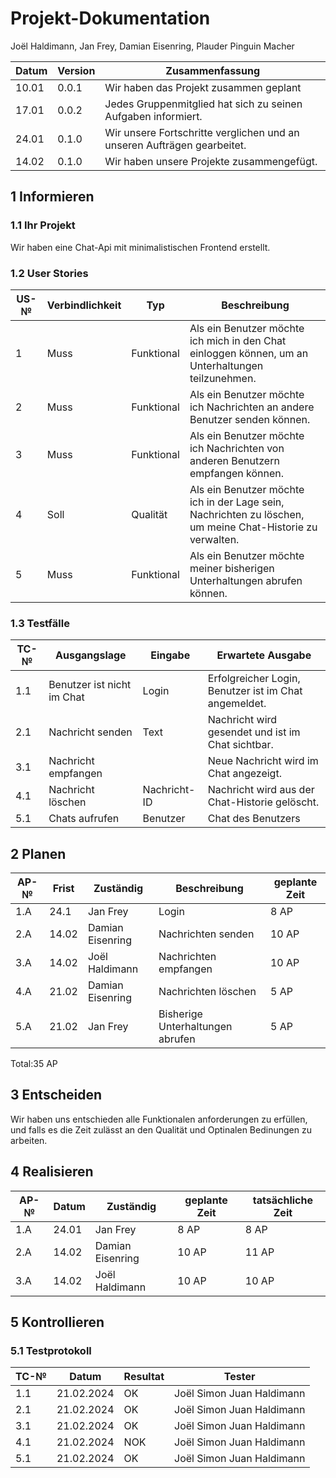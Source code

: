 # Projekt-Dokumentation

Joël Haldimann, Jan Frey, Damian Eisenring, Plauder Pinguin Macher

| Datum | Version | Zusammenfassung                                              |
| ----- | ------- | ------------------------------------------------------------ |
|   10.01    | 0.0.1   | Wir haben das Projekt zusammen geplant |
|     17.01  | 0.0.2     |Jedes Gruppenmitglied hat sich zu seinen Aufgaben informiert.|
|     24.01  | 0.1.0   |Wir unsere Fortschritte verglichen und an unseren Aufträgen gearbeitet.|
|14.02|0.1.0|Wir haben unsere Projekte zusammengefügt.|

## 1 Informieren

### 1.1 Ihr Projekt

Wir haben eine Chat-Api mit minimalistischen Frontend erstellt.

### 1.2 User Stories

| US-№ | Verbindlichkeit | Typ  | Beschreibung                                             |
| ---- | --------------- | ---- | -------------------------------------------------------- |
| 1    | Muss            | Funktional  | Als ein Benutzer möchte ich mich in den Chat einloggen können, um an Unterhaltungen teilzunehmen. |
| 2    | Muss            | Funktional  | Als ein Benutzer möchte ich Nachrichten an andere Benutzer senden können. |
| 3    | Muss            | Funktional  | Als ein Benutzer möchte ich Nachrichten von anderen Benutzern empfangen können. |
| 4    | Soll            | Qualität  | Als ein Benutzer möchte ich in der Lage sein, Nachrichten zu löschen, um meine Chat-Historie zu verwalten. |
| 5    | Muss            | Funktional  | Als ein Benutzer möchte meiner bisherigen Unterhaltungen abrufen können. |


### 1.3 Testfälle

| TC-№ | Ausgangslage                    | Eingabe | Erwartete Ausgabe                                      |
| ---- | ------------------------------- | ------- | ------------------------------------------------------ |
| 1.1  | Benutzer ist nicht im Chat      | Login   | Erfolgreicher Login, Benutzer ist im Chat angemeldet.   |
| 2.1  | Nachricht senden                | Text    | Nachricht wird gesendet und ist im Chat sichtbar.       |
| 3.1  | Nachricht empfangen             |         | Neue Nachricht wird im Chat angezeigt.                  |
| 4.1  | Nachricht löschen               | Nachricht-ID | Nachricht wird aus der Chat-Historie gelöscht.        |
| 5.1  | Chats aufrufen  | Benutzer | Chat des Benutzers    |

## 2 Planen

| AP-№ | Frist | Zuständig | Beschreibung | geplante Zeit |
| ---- | ----- | --------- | ------------ | ------------- |
|1.A|24.1|Jan Frey|Login| 8 AP|
|2.A|14.02|Damian Eisenring|Nachrichten senden| 10 AP|
|3.A|14.02|Joël Haldimann|Nachrichten empfangen|10 AP|
|4.A|21.02|Damian Eisenring|Nachrichten löschen|5 AP|
|5.A|21.02|Jan Frey|Bisherige Unterhaltungen abrufen |5 AP|

Total:35 AP
## 3 Entscheiden
Wir haben uns entschieden alle Funktionalen anforderungen zu erfüllen, und falls es die Zeit zulässt an den Qualität und Optinalen Bedinungen zu arbeiten.

## 4 Realisieren

| AP-№ | Datum | Zuständig | geplante Zeit | tatsächliche Zeit |
| ---- | ----- | --------- | ------------- | ----------------- |
|1.A|24.01|Jan Frey|8 AP|8 AP|
|2.A|14.02|Damian Eisenring|10 AP|11 AP|
|3.A|14.02|Joël Haldimann|10 AP|10 AP|

## 5 Kontrollieren

### 5.1 Testprotokoll

| TC-№ | Datum | Resultat | Tester |
| ---- | ----- | -------- | ------ |
| 1.1  | 21.02.2024 | OK | Joël Simon Juan Haldimann |
| 2.1  | 21.02.2024 | OK | Joël Simon Juan Haldimann       |
| 3.1  | 21.02.2024 | OK | Joël Simon Juan Haldimann       |
| 4.1  | 21.02.2024 | NOK | Joël Simon Juan Haldimann       |
| 5.1  | 21.02.2024 | OK | Joël Simon Juan Haldimann       |

